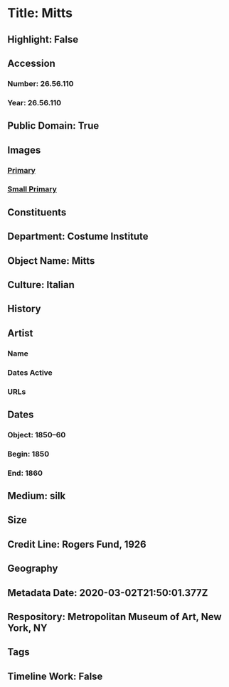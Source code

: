 # Title: Mitts
## Highlight: False
## Accession
### Number: 26.56.110
### Year: 26.56.110
## Public Domain: True
## Images
### [Primary](https://images.metmuseum.org/CRDImages/ci/original/26.56.110.jpg)
### [Small Primary](https://images.metmuseum.org/CRDImages/ci/web-large/26.56.110.jpg)
## Constituents
## Department: Costume Institute
## Object Name: Mitts
## Culture: Italian
## History
## Artist
### Name
### Dates Active
### URLs
## Dates
### Object: 1850–60
### Begin: 1850
### End: 1860
## Medium: silk
## Size
## Credit Line: Rogers Fund, 1926
## Geography
## Metadata Date: 2020-03-02T21:50:01.377Z
## Respository: Metropolitan Museum of Art, New York, NY
## Tags
## Timeline Work: False